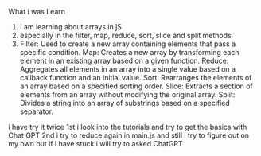 What i was Learn

1. i am learning about arrays in jS
2. especially in the filter, map, reduce, sort, slice and split methods
3. Filter: Used to create a new array containing elements that pass a specific condition.
   Map: Creates a new array by transforming each element in an existing array based on a given function.
   Reduce: Aggregates all elements in an array into a single value based on a callback function and an initial value.
   Sort: Rearranges the elements of an array based on a specified sorting order.
   Slice: Extracts a section of elements from an array without modifying the original array.
   Split: Divides a string into an array of substrings based on a specified separator.

i have try it twice
1st i look into the tutorials and try to get the basics with Chat GPT
2nd i try to reduce again in main.js and still i try to figure out on my own but if i have stuck i will try to asked ChatGPT
